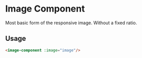 # Image Component
Most basic form of the responsive image. Without a fixed ratio.

## Usage

```html
<image-component :image="image"/>
```
